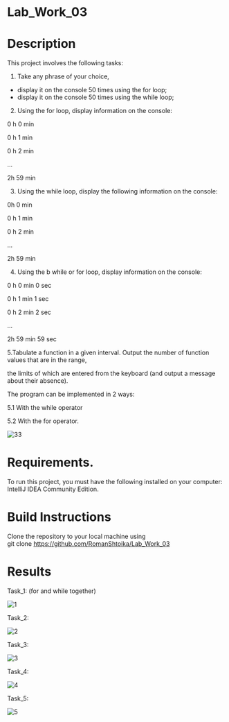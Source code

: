 # Lab_Work_03
# Description
This project involves the following tasks:
1. Take any phrase of your choice,
- display it on the console 50 times using the for loop;
- display it on the console 50 times using the while loop;

2. Using the for loop, display information on the console:

0 h 0 min

0 h 1 min

0 h 2 min

...

2h 59 min

3. Using the while loop, display the following information on the console:

0h 0 min

0 h 1 min

0 h 2 min

...

2h 59 min

4. Using the b while or for loop, display information on the console:
 
0 h 0 min 0 sec

0 h 1 min 1 sec

0 h 2 min 2 sec

...

2h 59 min 59 sec

5.Tabulate a function in a given interval. Output the number of function values that are in the range,

the limits of which are entered from the keyboard (and output a message about their absence).

The program can be implemented in 2 ways: 

5.1 With the while operator 

5.2 With the for operator.

![33](https://github.com/RomanShtoika/Lab_Work_03/assets/135036174/7d29558a-b29b-47d5-ae64-10802a28a189)


# Requirements.
To run this project, you must have the following installed on your computer: IntelliJ IDEA Community Edition.

# Build Instructions
Clone the repository to your local machine using <br>
git clone https://github.com/RomanShtoika/Lab_Work_03

# Results

Task_1: (for and while together) <br>

![1](https://github.com/RomanShtoika/Lab_Work_03/assets/135036174/7a868bde-613d-4da5-bf30-5ee8226bde82)

Task_2: <br>

![2](https://github.com/RomanShtoika/Lab_Work_03/assets/135036174/461fb93f-2d44-4533-a1ef-569a68968a4f)

Task_3: <br>

![3](https://github.com/RomanShtoika/Lab_Work_03/assets/135036174/44955021-ac78-4f58-8efd-a3c15f74f26b)

Task_4: <br>

![4](https://github.com/RomanShtoika/Lab_Work_03/assets/135036174/1506de30-d84e-45ff-9ff8-68387b7923e5)

Task_5: <br>

![5](https://github.com/RomanShtoika/Lab_Work_03/assets/135036174/a8ae183b-7dbc-48dc-988e-3f120ae85623)

